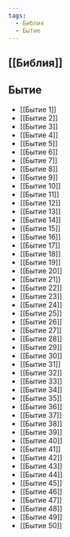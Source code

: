 ```yaml
---
tags:
  - Библия
  - Бытие
---
```

## [[Библия]]
## Бытие
- [[Бытие 1]]
- [[Бытие 2]]
- [[Бытие 3]]
- [[Бытие 4]]
- [[Бытие 5]]
- [[Бытие 6]]
- [[Бытие 7]]
- [[Бытие 8]]
- [[Бытие 9]]
- [[Бытие 10]]
- [[Бытие 11]]
- [[Бытие 12]]
- [[Бытие 13]]
- [[Бытие 14]]
- [[Бытие 15]]
- [[Бытие 16]]
- [[Бытие 17]]
- [[Бытие 18]]
- [[Бытие 19]]
- [[Бытие 20]]
- [[Бытие 21]]
- [[Бытие 22]]
- [[Бытие 23]]
- [[Бытие 24]]
- [[Бытие 25]]
- [[Бытие 26]]
- [[Бытие 27]]
- [[Бытие 28]]
- [[Бытие 29]]
- [[Бытие 30]]
- [[Бытие 31]]
- [[Бытие 32]]
- [[Бытие 33]]
- [[Бытие 34]]
- [[Бытие 35]]
- [[Бытие 36]]
- [[Бытие 37]]
- [[Бытие 38]]
- [[Бытие 39]]
- [[Бытие 40]]
- [[Бытие 41]]
- [[Бытие 42]]
- [[Бытие 43]]
- [[Бытие 44]]
- [[Бытие 45]]
- [[Бытие 46]]
- [[Бытие 47]]
- [[Бытие 48]]
- [[Бытие 49]]
- [[Бытие 50]]
